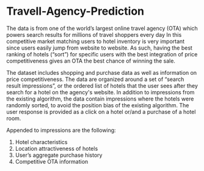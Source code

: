 # Travell-Agency-Prediction



The data is from one of the world’s largest online travel agency (OTA) which powers search results for millions of travel shoppers every day
In this competitive market matching users to hotel inventory is very important since users easily jump from website to website.
As such, having the best ranking of hotels (“sort”) for specific users with the best integration of price competitiveness gives an OTA the best chance of winning the sale.

The dataset includes shopping and purchase data as well as information on price competitiveness.
The data are organized around a set of “search result impressions”, or the ordered list of hotels that the user sees after they search for a hotel on the agency's website.
In addition to impressions from the existing algorithm, the data contain impressions where the hotels were randomly sorted, to avoid the position bias of the existing algorithm.
The user response is provided as a click on a hotel or/and a purchase of a hotel room.

Appended to impressions are the following:

1) Hotel characteristics
2) Location attractiveness of hotels
3) User’s aggregate purchase history
4) Competitive OTA information



